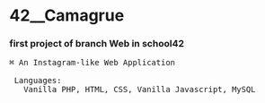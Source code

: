 # 42__Camagrue
### first project of branch Web in school42
<pre>
⌘ An Instagram-like Web Application 
 
 Languages: 
   Vanilla PHP, HTML, CSS, Vanilla Javascript, MySQL
 
 
</pre>

